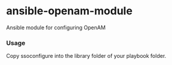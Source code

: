 ansible-openam-module
===================

Ansible module for configuring OpenAM

### Usage
Copy ssoconfigure into the library folder of your playbook folder.
